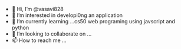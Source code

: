 - 👋 Hi, I’m @vasavi828
- 👀 I’m interested in developi0ng an application
- 🌱 I’m currently learning ...cs50 web programing using javscript and python
- 💞️ I’m looking to collaborate on ...
- 📫 How to reach me ...

<!---
vasavi828/vasavi828 is a ✨ special ✨ repository because its `README.md` (this file) appears on your GitHub profile.
You can click the Preview link to take a look at your changes.
--->
